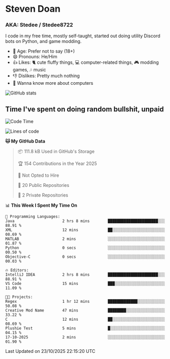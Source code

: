 # Steven Doan
### AKA: Stedee / Stedee8722
I code in my free time, mostly self-taught, started out doing utility Discord bots on Python, and game modding.

- 🤔 Age: Prefer not to say (18+)
- 😄 Pronouns: He/Him
- 👍 Likes: 🐈 cute fluffy things, 💻 computer-related things, 🎮 modding games, 🎶 music
- 👎 Dislikes: Pretty much nothing
- 🥹 Wanna know more about computers

![GitHub stats](https://github-readme-stats-iota-mocha-40.vercel.app/api?username=Stedee8722&show=prs_merged,prs_merged_percentage&show_icons=true&theme=transparent)

## Time I've spent on doing random bullshit, unpaid
<!--START_SECTION:Time I've spent on doing random bullshit, unpaid-->
![Code Time](http://img.shields.io/badge/Code%20Time-364%20hrs%2031%20mins-blue)

![Lines of code](https://img.shields.io/badge/From%20Hello%20World%20I%27ve%20Written-91.7%20thousand%20lines%20of%20code-blue)

**🐱 My GitHub Data** 

> 📦 111.8 kB Used in GitHub's Storage 
 > 
> 🏆 154 Contributions in the Year 2025
 > 
> 🚫 Not Opted to Hire
 > 
> 📜 20 Public Repositories 
 > 
> 🔑 2 Private Repositories 
 > 
📊 **This Week I Spent My Time On** 

```text
💬 Programming Languages: 
Java                     2 hrs 8 mins        ██████████████████████░░░   88.91 % 
XML                      12 mins             ██░░░░░░░░░░░░░░░░░░░░░░░   08.69 % 
MATLAB                   2 mins              ░░░░░░░░░░░░░░░░░░░░░░░░░   01.87 % 
Python                   0 secs              ░░░░░░░░░░░░░░░░░░░░░░░░░   00.50 % 
Objective-C              0 secs              ░░░░░░░░░░░░░░░░░░░░░░░░░   00.03 % 

🔥 Editors: 
IntelliJ IDEA            2 hrs 8 mins        ██████████████████████░░░   88.91 % 
VS Code                  15 mins             ███░░░░░░░░░░░░░░░░░░░░░░   11.09 % 

🐱‍💻 Projects: 
Regex                    1 hr 12 mins        █████████████░░░░░░░░░░░░   50.08 % 
Creative Mod Name        47 mins             ████████░░░░░░░░░░░░░░░░░   33.22 % 
C                        12 mins             ██░░░░░░░░░░░░░░░░░░░░░░░   08.69 % 
Plushie Test             5 mins              █░░░░░░░░░░░░░░░░░░░░░░░░   04.15 % 
17-10-2025               2 mins              ░░░░░░░░░░░░░░░░░░░░░░░░░   01.90 % 
```


 Last Updated on 23/10/2025 22:15:20 UTC
<!--END_SECTION:Time I've spent on doing random bullshit, unpaid-->
